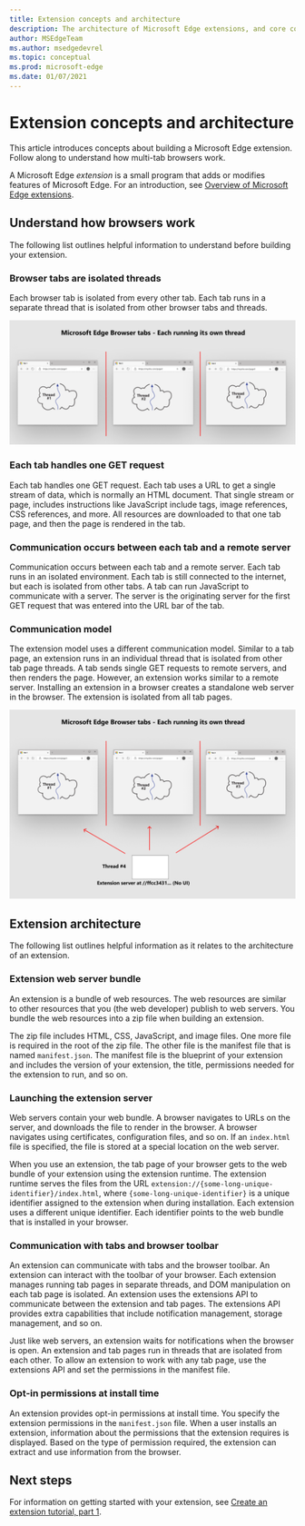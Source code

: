 ```yaml
---
title: Extension concepts and architecture
description: The architecture of Microsoft Edge extensions, and core concepts to build extensions.
author: MSEdgeTeam
ms.author: msedgedevrel
ms.topic: conceptual
ms.prod: microsoft-edge
ms.date: 01/07/2021
---
```

# Extension concepts and architecture

This article introduces concepts about building a Microsoft Edge extension.  Follow along to understand how multi-tab browsers work.

A Microsoft Edge *extension* is a small program that adds or modifies features of Microsoft Edge.  For an introduction, see [Overview of Microsoft Edge extensions](../index.md).


<!-- ====================================================================== -->
## Understand how browsers work

The following list outlines helpful information to understand before building your extension.

### Browser tabs are isolated threads

Each browser tab is isolated from every other tab.  Each tab runs in a separate thread that is isolated from other browser tabs and threads.

![One thread per browser tab.](./media/index-image1-browsertabs.png)

### Each tab handles one GET request

Each tab handles one GET request.  Each tab uses a URL to get a single stream of data, which is normally an HTML document.  That single stream or page, includes instructions like JavaScript include tags, image references, CSS references, and more.  All resources are downloaded to that one tab page, and then the page is rendered in the tab.

### Communication occurs between each tab and a remote server

Communication occurs between each tab and a remote server.  Each tab runs in an isolated environment.  Each tab is still connected to the internet, but each is isolated from other tabs.  A tab can run JavaScript to communicate with a server.  The server is the originating server for the first GET request that was entered into the URL bar of the tab.

### Communication model

The extension model uses a different communication model.  Similar to a tab page, an extension runs in an individual thread that is isolated from other tab page threads.  A tab sends single GET requests to remote servers, and then renders the page.  However, an extension works similar to a remote server.  Installing an extension in a browser creates a standalone web server in the browser.  The extension is isolated from all tab pages.

![Extensions use a different communication model.](./media/index-image3-upsidedown.png)


<!-- ====================================================================== -->
## Extension architecture

The following list outlines helpful information as it relates to the architecture of an extension.

### Extension web server bundle

An extension is a bundle of web resources.  The web resources are similar to other resources that you (the web developer) publish to web servers.  You bundle the web resources into a zip file when building an extension.

The zip file includes HTML, CSS, JavaScript, and image files.  One more file is required in the root of the zip file.  The other file is the manifest file that is named `manifest.json`.  The manifest file is the blueprint of your extension and includes the version of your extension, the title, permissions needed for the extension to run, and so on.

### Launching the extension server

Web servers contain your web bundle.  A browser navigates to URLs on the server, and downloads the file to render in the browser.  A browser navigates using certificates, configuration files, and so on.  If an `index.html` file is specified, the file is stored at a special location on the web server.

When you use an extension, the tab page of your browser gets to the web bundle of your extension using the extension runtime.  The extension runtime serves the files from the URL `extension://{some-long-unique-identifier}/index.html`, where `{some-long-unique-identifier}` is a unique identifier assigned to the extension when during installation.  Each extension uses a different unique identifier.  Each identifier points to the web bundle that is installed in your browser.

### Communication with tabs and browser toolbar

An extension can communicate with tabs and the browser toolbar.  An extension can interact with the toolbar of your browser.  Each extension manages running tab pages in separate threads, and DOM manipulation on each tab page is isolated.  An extension uses the extensions API to communicate between the extension and tab pages.  The extensions API provides extra capabilities that include notification management, storage management, and so on.

Just like web servers, an extension waits for notifications when the browser is open.  An extension and tab pages run in threads that are isolated from each other.  To allow an extension to work with any tab page, use the extensions API and set the permissions in the manifest file.

### Opt-in permissions at install time

An extension provides opt-in permissions at install time.  You specify the extension permissions in the `manifest.json` file.  When a user installs an extension, information about the permissions that the extension requires is displayed.  Based on the type of permission required, the extension can extract and use information from the browser.


<!-- ====================================================================== -->
## Next steps

For information on getting started with your extension, see [Create an extension tutorial, part 1](part1-simple-extension.md).
